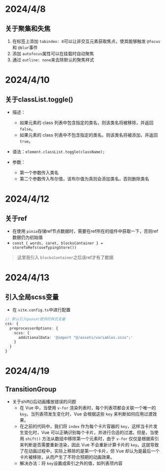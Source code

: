 # 2024/4/8

## 关于聚集和失焦

1. 在标签上添加 `tabindex: 0`可以让非交互元素获取焦点，使其能够触发 `@focus`和 `@blur`事件
2. 添加 `autofocus`属性可以在挂载时自动聚焦
3. 通过 `outline: none`来去除默认的聚焦样式

# 2024/4/10

## 关于classList.toggle()

- 描述：

  - 如果元素的 class 列表中包含指定的类名，则该类名将被移除，并返回 `false`。
  - 如果元素的 class 列表中不包含指定的类名，则该类名将被添加，并返回 `true`。

- 语法：`element.classList.toggle(className);`
- 参数：

  - 第一个参数传入类名
  - 第二个参数传入布尔值，该布尔值为真则会添加类名，否则删除类名

# 2024/4/12

## 关于ref

- 在使用 `pinia`存储ref节点数据时，需要在ref所在的组件中获取一下，否则ref数据仍为初始值
- `const { words, caret, blocksContainer } = storeToRefs(useTypingStore())`

> 这里我引入 `blocksContainer`之后该ref才有了数据

# 2024/4/13

## 引入全局scss变量

- 在 `vite.config.ts`中进行配置

```typescript
// 默认引入quasar提供的样式变量
css: {
  preprocessorOptions: {
    scss: {
      additionalData: '@import "@/assets/variables.scss";'
    }
  }
}
```

# 2024/4/19

## TransitionGroup

- 关于shift()后动画播放错误的问题
  - 在 Vue 中，当使用 `v-for` 渲染列表时，每个列表项都会关联一个唯一的 `key`。当列表项发生变化时，Vue 会根据这些 `key` 来判断如何应用过渡效果。
  - 在之前的代码中，我们将 `index` 作为每个卡片容器的 `key`，这样当卡片发生变化时，Vue 可以正确识别每个卡片，并进行合适的过渡。但是，当使用 `shift()` 方法从数组中移除第一个元素时，由于 `v-for` 仅仅是根据索引来判断是否需要重新渲染，因此 Vue 不会重新计算卡片的 `key`。这就导致了在动画过程中，实际上移除的是第一个卡片，但 Vue 却认为是最后一个卡片被移除，从而产生了不符合预期的动画效果。
  - 解决办法：将 `key`设置成索引之外的值，如列表项内容
